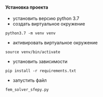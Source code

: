 #### Установка проекта

- установить версию python 3.7
- создать виртуальное окружение 
```shell script
python3.7 -m venv venv
```
- активировать виртуальное окружение
```shell script
source venv/bin/activate
```
- установить зависимости
```shell script
pip install -r requirements.txt
```
- запустить файл
```shell script
fem_solver_sfepy.py

